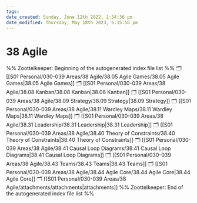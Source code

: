 ```yaml
---
tags: 
date_created: Sunday, June 12th 2022, 1:34:36 pm
date_modified: Thursday, May 18th 2023, 6:15:56 pm
---
```

# 38 Agile
%% Zoottelkeeper: Beginning of the autogenerated index file list  %%
🗂️ [[S01 Personal/030-039 Areas/38 Agile/38.05 Agile Games/38.05 Agile Games|38.05 Agile Games]]
🗂️ [[S01 Personal/030-039 Areas/38 Agile/38.08 Kanban/38.08 Kanban|38.08 Kanban]]
🗂️ [[S01 Personal/030-039 Areas/38 Agile/38.09 Strategy/38.09 Strategy|38.09 Strategy]]
🗂️ [[S01 Personal/030-039 Areas/38 Agile/38.11 Wardley Maps/38.11 Wardley Maps|38.11 Wardley Maps]]
🗂️ [[S01 Personal/030-039 Areas/38 Agile/38.31 Leadership/38.31 Leadership|38.31 Leadership]]
🗂️ [[S01 Personal/030-039 Areas/38 Agile/38.40 Theory of Constraints/38.40 Theory of Constraints|38.40 Theory of Constraints]]
🗂️ [[S01 Personal/030-039 Areas/38 Agile/38.41 Causal Loop Diagrams/38.41 Causal Loop Diagrams|38.41 Causal Loop Diagrams]]
🗂️ [[S01 Personal/030-039 Areas/38 Agile/38.43 Teams/38.43 Teams|38.43 Teams]]
🗂️ [[S01 Personal/030-039 Areas/38 Agile/38.44 Agile Core/38.44 Agile Core|38.44 Agile Core]]
🗂️ [[S01 Personal/030-039 Areas/38 Agile/attachments/attachments|attachments]]
%% Zoottelkeeper: End of the autogenerated index file list  %%
